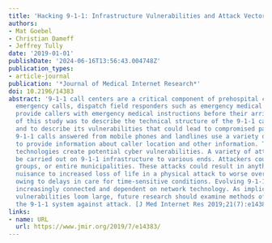 ```yaml
---
title: 'Hacking 9-1-1: Infrastructure Vulnerabilities and Attack Vectors'
authors:
- Mat Goebel
- Christian Dameff
- Jeffrey Tully
date: '2019-01-01'
publishDate: '2024-06-16T13:56:43.004748Z'
publication_types:
- article-journal
publication: '*Journal of Medical Internet Research*'
doi: 10.2196/14383
abstract: '9-1-1 call centers are a critical component of prehospital care: they accept
  emergency calls, dispatch field responders such as emergency medical services, and
  provide callers with emergency medical instructions before their arrival. The aim
  of this study was to describe the technical structure of the 9-1-1 call-taking system
  and to describe its vulnerabilities that could lead to compromised patient care.
  9-1-1 calls answered from mobile phones and landlines use a variety of technologies
  to provide information about caller location and other information. These interconnected
  technologies create potential cyber vulnerabilities. A variety of attacks could
  be carried out on 9-1-1 infrastructure to various ends. Attackers could target individuals,
  groups, or entire municipalities. These attacks could result in anything from a
  nuisance to increased loss of life in a physical attack to worse overall outcomes
  owing to delays in care for time-sensitive conditions. Evolving 9-1-1 systems are
  increasingly connected and dependent on network technology. As implications of cybersecurity
  vulnerabilities loom large, future research should examine methods of hardening
  the 9-1-1 system against attack. [J Med Internet Res 2019;21(7):e14383]'
links:
- name: URL
  url: https://www.jmir.org/2019/7/e14383/
---
```

